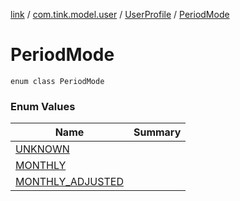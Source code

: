 [link](../../../index.md) / [com.tink.model.user](../../index.md) / [UserProfile](../index.md) / [PeriodMode](./index.md)

# PeriodMode

`enum class PeriodMode`

### Enum Values

| Name | Summary |
|---|---|
| [UNKNOWN](-u-n-k-n-o-w-n.md) |  |
| [MONTHLY](-m-o-n-t-h-l-y.md) |  |
| [MONTHLY_ADJUSTED](-m-o-n-t-h-l-y_-a-d-j-u-s-t-e-d.md) |  |
